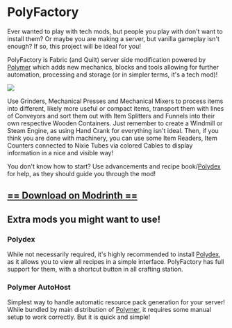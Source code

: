 # PolyFactory
Ever wanted to play with tech mods, but people you play with don't want to install them? 
Or maybe you are making a server, but vanilla gameplay isn't enough? If so, this project 
will be ideal for you!

PolyFactory is Fabric (and Quilt) server side modification powered by 
[Polymer](https://modrinth.com/mod/polymer) which adds new mechanics, blocks and tools allowing 
for further automation, processing and storage 
(or in simpler terms, it's a tech mod)!

![](https://cdn.modrinth.com/data/MikpSrAF/images/c9f682a402dba65fef2812de960456f42463b003.png)

Use Grinders, Mechanical Presses and Mechanical Mixers to process items into different, likely more
useful or compact items, transport them with lines of Conveyors and sort them out with Item Splitters
and Funnels into their own respective Wooden Containers. Just remember to create a Windmill 
or Steam Engine, as using Hand Crank for everything isn't ideal.
Then, if you think you are done with machinery, you can use some Item Readers, Item Counters
connected to Nixie Tubes via colored Cables to display information in a nice and visible way!

You don't know how to start? Use advancements and recipe book/[Polydex](https://modrinth.com/mod/polydex)
for help, as they should guide you through the mod!

## [== Download on Modrinth ==](https://modrinth.com/mod/polyfactory)

## Extra mods you might want to use!
### Polydex
While not necessarily required, it's highly recommended to install [Polydex](https://modrinth.com/mod/polydex), as it allows
you to view all recipes in a simple interface. PolyFactory has full support for them,
with a shortcut button in all crafting station.

### Polymer AutoHost
Simplest way to handle automatic resource pack generation for your server!
While bundled by main distribution of [Polymer](https://modrinth.com/mod/polymer), it requires some manual
setup to work correctly. But it is quick and simple!


